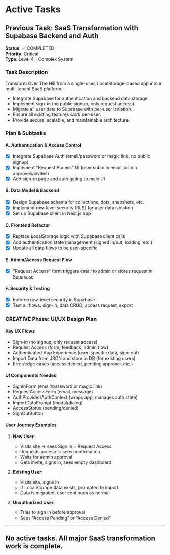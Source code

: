 # Active Tasks

## Previous Task: SaaS Transformation with Supabase Backend and Auth
**Status**: ✅ COMPLETED  
**Priority**: Critical  
**Type**: Level 4 - Complex System  

### Task Description
Transform Over The Hill from a single-user, LocalStorage-based app into a multi-tenant SaaS platform.  
- Integrate Supabase for authentication and backend data storage.
- Implement sign-in (no public signup, only request access).
- Migrate all user data to Supabase with per-user isolation.
- Ensure all existing features work per-user.
- Provide secure, scalable, and maintainable architecture.

### Plan & Subtasks

#### A. Authentication & Access Control
- [x] Integrate Supabase Auth (email/password or magic link, no public signup)
- [x] Implement "Request Access" UI (user submits email, admin approves/invites)
- [x] Add sign-in page and auth gating to main UI

#### B. Data Model & Backend
- [x] Design Supabase schema for collections, dots, snapshots, etc.
- [x] Implement row-level security (RLS) for user data isolation
- [x] Set up Supabase client in Next.js app

#### C. Frontend Refactor
- [x] Replace LocalStorage logic with Supabase client calls
- [x] Add authentication state management (signed in/out, loading, etc.)
- [x] Update all data flows to be user-specific

#### E. Admin/Access Request Flow
- [x] "Request Access" form triggers email to admin or stores request in Supabase

#### F. Security & Testing
- [x] Enforce row-level security in Supabase
- [x] Test all flows: sign-in, data CRUD, access request, export

### CREATIVE Phase: UI/UX Design Plan

#### Key UX Flows
- Sign-in (no signup, only request access)
- Request Access (form, feedback, admin flow)
- Authenticated App Experience (user-specific data, sign-out)
- Import Data from JSON and store in DB (for existing users)
- Error/edge cases (access denied, pending approval, etc.)

#### UI Components Needed
- SignInForm (email/password or magic link)
- RequestAccessForm (email, message)
- AuthProvider/AuthContext (wraps app, manages auth state)
- ImportDataPrompt (modal/dialog)
- AccessStatus (pending/denied)
- SignOutButton

#### User Journey Examples
1. **New User**:  
   - Visits site → sees Sign In + Request Access  
   - Requests access → sees confirmation  
   - Waits for admin approval  
   - Gets invite, signs in, sees empty dashboard

2. **Existing User**:  
   - Visits site, signs in  
   - If LocalStorage data exists, prompted to import  
   - Data is migrated, user continues as normal

3. **Unauthorized User**:  
   - Tries to sign in before approval  
   - Sees “Access Pending” or “Access Denied”

---

## No active tasks. All major SaaS transformation work is complete.
